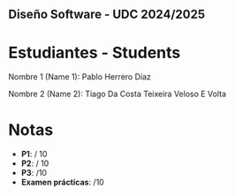 ## Diseño Software - UDC  2024/2025

# Estudiantes - Students  

Nombre 1 (Name 1): Pablo Herrero Díaz

Nombre 2 (Name 2): Tiago Da Costa Teixeira Veloso E Volta

# Notas

- **P1**:   / 10
- **P2**:  / 10
- **P3**:     /10
- **Examen prácticas**:   /10
